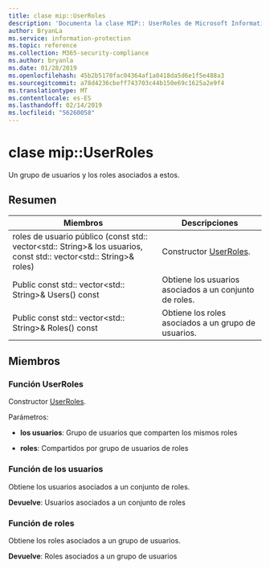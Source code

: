 ```yaml
---
title: clase mip::UserRoles
description: 'Documenta la clase MIP:: UserRoles de Microsoft Information Protection (MIP) SDK.'
author: BryanLa
ms.service: information-protection
ms.topic: reference
ms.collection: M365-security-compliance
ms.author: bryanla
ms.date: 01/28/2019
ms.openlocfilehash: 45b2b5170fac04364af1a0418da5d6e1f5e488a3
ms.sourcegitcommit: a78d4236cbeff743703c44b150e69c1625a2e9f4
ms.translationtype: MT
ms.contentlocale: es-ES
ms.lasthandoff: 02/14/2019
ms.locfileid: "56260058"
---
```

# <a name="class-mipuserroles"></a>clase mip::UserRoles 
Un grupo de usuarios y los roles asociados a estos.
  
## <a name="summary"></a>Resumen
 Miembros                        | Descripciones                                
--------------------------------|---------------------------------------------
roles de usuario público (const std:: vector\<std:: String\>& los usuarios, const std:: vector\<std:: String\>& roles)  |  Constructor [UserRoles](class_mip_userroles.md).
Public const std:: vector\<std:: String\>& Users() const  |  Obtiene los usuarios asociados a un conjunto de roles.
Public const std:: vector\<std:: String\>& Roles() const  |  Obtiene los roles asociados a un grupo de usuarios.
  
## <a name="members"></a>Miembros
  
### <a name="userroles-function"></a>Función UserRoles
Constructor [UserRoles](class_mip_userroles.md).

Parámetros:  
* **los usuarios**: Grupo de usuarios que comparten los mismos roles 


* **roles**: Compartidos por grupo de usuarios de roles


  
### <a name="users-function"></a>Función de los usuarios
Obtiene los usuarios asociados a un conjunto de roles.

  
**Devuelve**: Usuarios asociados a un conjunto de roles
  
### <a name="roles-function"></a>Función de roles
Obtiene los roles asociados a un grupo de usuarios.

  
**Devuelve**: Roles asociados a un grupo de usuarios

